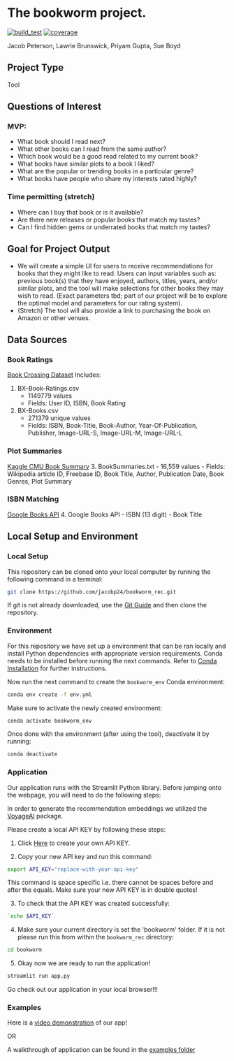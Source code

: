 # The bookworm project. 
[![build_test](https://github.com/jacobp24/bookworm_rec/actions/workflows/build_test.yml/badge.svg)](https://github.com/jacobp24/bookworm_rec/actions/workflows/build_test.yml)
[![coverage](https://img.shields.io/coverallsCoverage/github/jacobp24/bookworm_rec)](https://github.com/jacobp24/bookworm_rec)


Jacob Peterson, Lawrie Brunswick, Priyam Gupta, Sue Boyd 

##  Project Type
Tool 

## Questions of Interest
### MVP: 
- What book should I read next?
- What other books can I read from the same author?
- Which book would be a good read related to my current book?
- What books have similar plots to a book I liked?
- What are the popular or trending books in a particular genre?
- What books have people who share my interests rated highly? 

### Time permitting (stretch)
 - Where can I buy that book or is it available?
 - Are there new releases or popular books that match my tastes?
 - Can I find hidden gems or underrated books that match my tastes?

## Goal for Project Output 
- We will create a simple UI for users to receive recommendations for books that they might like to read. 
Users can input variables such as: previous book(s) that they have enjoyed, authors, titles, years, and/or similar plots, and the tool will make selections for other books they may wish to read. (Exact parameters tbd; part of our project will be to explore the optimal model and parameters for our rating system). 
- (Stretch) The tool will also provide a link to purchasing the book on Amazon or other venues. 

## Data Sources 
### Book Ratings
[Book Crossing Dataset](https://www.kaggle.com/datasets/ruchi798/bookcrossing-dataset/data)
Includes:
1.  BX-Book-Ratings.csv 
    - 1149779 values
    - Fields: User ID, ISBN, Book Rating
2.  BX-Books.csv 
    - 271379 unique values
    - Fields: ISBN, Book-Title, Book-Author, Year-Of-Publication, Publisher, Image-URL-S, Image-URL-M, Image-URL-L

### Plot Summaries
[Kaggle CMU Book Summary](https://www.kaggle.com/datasets/ymaricar/cmu-book-summary-dataset?resource=download) 
3. BookSummaries.txt
    - 16,559 values
    - Fields: Wikipedia article ID, Freebase ID, Book Title, Author, Publication Date, Book Genres, Plot Summary

### ISBN Matching
[Google Books API](https://developers.google.com/books/)
4. Google Books API
    - ISBN (13 digit)
    - Book Title

## Local Setup and Environment

### Local Setup

This repository can be cloned onto your local computer by running the following command in a terminal:
```bash
git clone https://github.com/jacobp24/bookworm_rec.git
```

If git is not already downloaded, use the [Git Guide](https://github.com/git-guides/install-git) and then clone the repository.

### Environment

For this repository we have set up a environment that can be ran locally and install Python dependencies with
appropriate version requirements. Conda needs to be installed before running the next commands. 
Refer to [Conda Installation](https://conda.io/projects/conda/en/latest/user-guide/install/index.html) for further instructions.

Now run the next command to create the `bookworm_env` Conda environment:

```bash
conda env create -f env.yml
```
Make sure to activate the newly created environment:
```bash
conda activate bookworm_env
```
Once done with the environment (after using the tool), deactivate it by running:
```bash
conda deactivate
```

### Application

Our application runs with the Streamlit Python library. Before jumping onto the webpage,
you will need to do the following steps:

In order to generate the recommendation embeddings we utilized the [VoyageAI](https://www.voyageai.com/) package.

Please create a local API KEY by following these steps:

1. Click [Here](https://dash.voyageai.com/) to create your own API KEY.

2. Copy your new API key and run this command:
```bash
export API_KEY="replace-with-your-api-key"
```
This command is space specific i.e. there cannot be spaces before and after the equals. Make sure your new API KEY
is in double quotes!

3. To check that the API KEY was created successfully:
```bash
`echo $API_KEY`
```

4. Make sure your current directory is set the 'bookworm' folder. If it is not please run this from within the `bookworm_rec` directory:
```bash
cd bookworm
```

5. Okay now we are ready to run the application!
```bash
streamlit run app.py
```
Go check out our application in your local browser!!!


### Examples

Here is a [video demonstration]() of our app!

OR

A walkthrough of application can be found in the [examples folder](examples/README.md)



